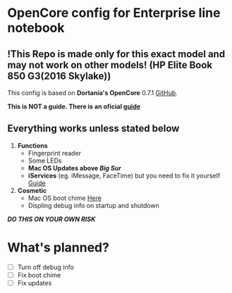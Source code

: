 # OpenCore config for Enterprise line notebook

## **!This Repo is made only for this exact model and may not work on other models! (HP Elite Book 850 G3(2016 Skylake))**

This config is based on **Dortania's OpenCore** 0.7.1 [GitHub](https://github.com/acidanthera/OpenCorePkg).

**This is NOT a guide. There is an oficial [guide](https://dortania.github.io/OpenCore-Install-Guide/)**

## Everything works unless stated below
1.   **Functions**
     - Fingerprint reader
     - Some LEDs
     - **Mac OS Updates above _Big Sur_**
     - **iServices** (eg. iMessage, FaceTime) but you need to fix it yourself [Guide](https://dortania.github.io/OpenCore-Post-Install/universal/iservices.html)
2.   **Cosmetic**
      - Mac OS boot chime [Here](https://www.youtube.com/watch?v=Z9w08Pov-yA)
      - Displing debug info on startup and shutdown

**_DO THIS ON YOUR OWN RISK_**

# What's planned?
- [ ] Turn off debug info
- [ ] Fix boot chime
- [ ] Fix updates
